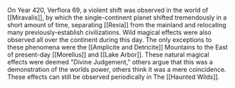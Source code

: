 On Year 420, Verflora 69, a violent shift was observed in the world of [[Miravalis]], by which the single-continent planet shifted tremendously in a short amount of time, separating [[Rexia]] from the mainland and relocating many previously-establish civilizations. Wild magical effects were also observed all over the continent during this day. The only exceptions to these phenomena were the [[Amplicite and Detricite]] Mountains to the East of present-day [[Morellus]] and [[Lake Arbor]]. These natural magical effects were deemed "Divine Judgement," others argue that this was a demonstration of the worlds power, others think it was a mere coincidence. These effects can still be observed periodically in The [[Haunted Wilds]].
